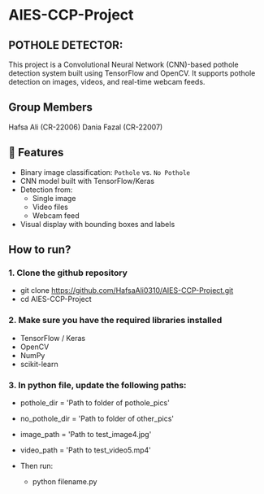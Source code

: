 # AIES-CCP-Project
## POTHOLE DETECTOR:
This project is a Convolutional Neural Network (CNN)-based pothole detection system built using TensorFlow and OpenCV. It supports pothole detection on images, videos, and real-time webcam feeds.

## Group Members
Hafsa Ali (CR-22006)
Dania Fazal (CR-22007)

## 📌 Features
- Binary image classification: `Pothole` vs. `No Pothole`
- CNN model built with TensorFlow/Keras
- Detection from:
  - Single image
  - Video files
  - Webcam feed
- Visual display with bounding boxes and labels

## How to run?
### 1. Clone the github repository
   - git clone https://github.com/HafsaAli0310/AIES-CCP-Project.git
   - cd AIES-CCP-Project
    
### 2. Make sure you have the required libraries installed
   - TensorFlow / Keras
   - OpenCV
   - NumPy
   - scikit-learn

### 3. In python file, update the following paths:
   - pothole_dir = 'Path to folder of pothole_pics'
   - no_pothole_dir = 'Path to folder of other_pics'
   - image_path = 'Path to test_image4.jpg'
   - video_path = 'Path to test_video5.mp4'

   - Then run:
      - python filename.py
